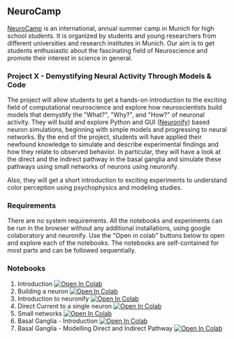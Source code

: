 ## NeuroCamp

[NeuroCamp](https://www.neurocamp-munich.com/) is an international, annual summer camp in Munich for high school students. It is organized by students and young researchers from different universities and research institutes in Munich. Our aim is to get students enthusiastic about the fascinating field of Neuroscience and promote their interest in science in general.

### Project X - Demystifying Neural Activity Through Models & Code

The project will allow students to get a hands-on introduction to the exciting field of computational neuroscience and explore how neuroscientists build models that demystify the "What?", "Why?", and "How?" of neuronal activity.
They will build and explore Python and GUI ([Neuronify](https://ovilab.net/neuronify/)) based neuron simulations, beginning with simple models and progressing to neural networks. By the end of the project, students will have applied their newfound knowledge to simulate and describe experimental findings and how they relate to observed behavior. In particular, they will have a look at the direct and the indirect pathway in the basal ganglia and simulate these pathways using small networks of neurons using neuronify.

Also, they will get a short introduction to exciting experiments to understand color perception using psychophysics and modeling studies.


### Requirements

There are no system requirements. All the notebooks and experiments can be run in the browser without any additional installations, using google colaboratory and neuronify. Use the "Open in colab" buttons below to open and explore each of the notebooks. The notebooks are self-contained for most parts and can be followed sequentially.

### Notebooks

1. Introduction [![Open In Colab](https://colab.research.google.com/assets/colab-badge.svg)](https://colab.research.google.com/github/ree-gupta/ProjectX-NeuroCamp2023/blob/master/01-Introduction.ipynb)
2. Building a neuron [![Open In Colab](https://colab.research.google.com/assets/colab-badge.svg)](https://colab.research.google.com/github/ree-gupta/ProjectX-NeuroCamp2023/blob/master/02-Building_a_neuron.ipynb)
3. Introduction to neuronify [![Open In Colab](https://colab.research.google.com/assets/colab-badge.svg)](https://colab.research.google.com/github/ree-gupta/ProjectX-NeuroCamp2023/blob/master/03-Intro_to_neuronify.ipynb)
4. Direct Current to a single neuron [![Open In Colab](https://colab.research.google.com/assets/colab-badge.svg)](https://colab.research.google.com/github/ree-gupta/ProjectX-NeuroCamp2023/blob/master/04-Direct_current_single_neuron.ipynb)
5. Small networks [![Open In Colab](https://colab.research.google.com/assets/colab-badge.svg)](https://colab.research.google.com/github/ree-gupta/ProjectX-NeuroCamp2023/blob/master/05-Small_network.ipynb)
6. Basal Ganglia - Introduction [![Open In Colab](https://colab.research.google.com/assets/colab-badge.svg)](https://colab.research.google.com/github/ree-gupta/ProjectX-NeuroCamp2023/blob/master/06-Basal_ganglia_introduction.ipynb)
7. Basal Ganglia - Modelling Direct and Indirect Pathway [![Open In Colab](https://colab.research.google.com/assets/colab-badge.svg)](https://colab.research.google.com/github/ree-gupta/ProjectX-NeuroCamp2023/blob/master/07-Basal_ganglia_pathway_models.ipynb)